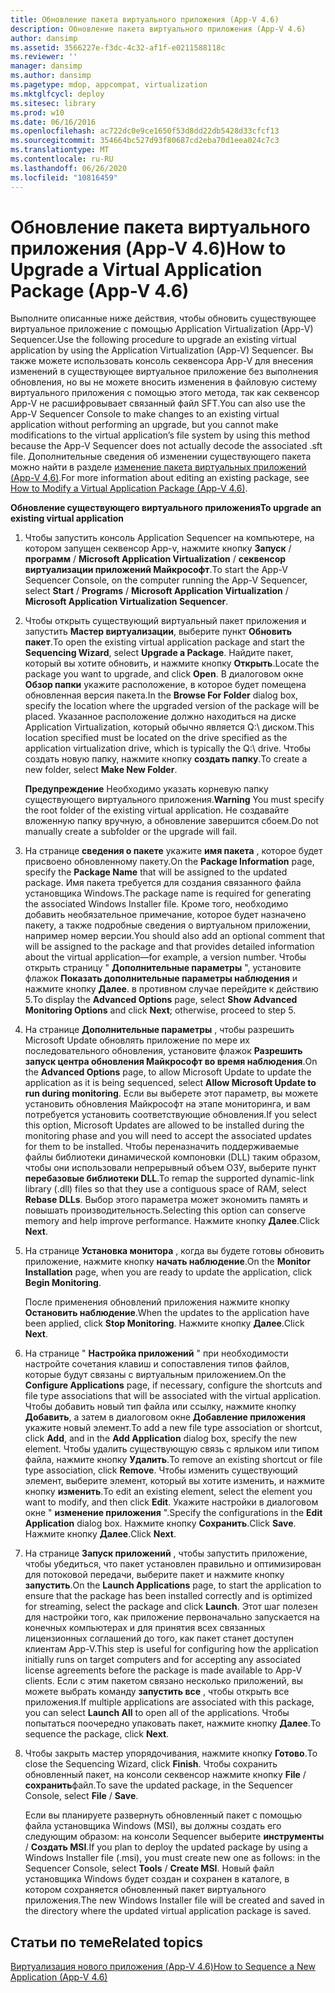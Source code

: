 ```yaml
---
title: Обновление пакета виртуального приложения (App-V 4.6)
description: Обновление пакета виртуального приложения (App-V 4.6)
author: dansimp
ms.assetid: 3566227e-f3dc-4c32-af1f-e0211588118c
ms.reviewer: ''
manager: dansimp
ms.author: dansimp
ms.pagetype: mdop, appcompat, virtualization
ms.mktglfcycl: deploy
ms.sitesec: library
ms.prod: w10
ms.date: 06/16/2016
ms.openlocfilehash: ac722dc0e9ce1650f53d8dd22db5428d33cfcf13
ms.sourcegitcommit: 354664bc527d93f80687cd2eba70d1eea024c7c3
ms.translationtype: MT
ms.contentlocale: ru-RU
ms.lasthandoff: 06/26/2020
ms.locfileid: "10816459"
---
```

# <span data-ttu-id="628b4-103">Обновление пакета виртуального приложения (App-V 4.6)</span><span class="sxs-lookup"><span data-stu-id="628b4-103">How to Upgrade a Virtual Application Package (App-V 4.6)</span></span>


<span data-ttu-id="628b4-104">Выполните описанные ниже действия, чтобы обновить существующее виртуальное приложение с помощью Application Virtualization (App-V) Sequencer.</span><span class="sxs-lookup"><span data-stu-id="628b4-104">Use the following procedure to upgrade an existing virtual application by using the Application Virtualization (App-V) Sequencer.</span></span> <span data-ttu-id="628b4-105">Вы также можете использовать консоль секвенсора App-V для внесения изменений в существующее виртуальное приложение без выполнения обновления, но вы не можете вносить изменения в файловую систему виртуального приложения с помощью этого метода, так как секвенсор App-V не расшифровывает связанный файл SFT.</span><span class="sxs-lookup"><span data-stu-id="628b4-105">You can also use the App-V Sequencer Console to make changes to an existing virtual application without performing an upgrade, but you cannot make modifications to the virtual application’s file system by using this method because the App-V Sequencer does not actually decode the associated .sft file.</span></span> <span data-ttu-id="628b4-106">Дополнительные сведения об изменении существующего пакета можно найти в разделе [изменение пакета виртуальных приложений (App-V 4,6)](how-to-modify-a-virtual-application-package--app-v-46-.md).</span><span class="sxs-lookup"><span data-stu-id="628b4-106">For more information about editing an existing package, see [How to Modify a Virtual Application Package (App-V 4.6)](how-to-modify-a-virtual-application-package--app-v-46-.md).</span></span>

**<span data-ttu-id="628b4-107">Обновление существующего виртуального приложения</span><span class="sxs-lookup"><span data-stu-id="628b4-107">To upgrade an existing virtual application</span></span>**

1.  <span data-ttu-id="628b4-108">Чтобы запустить консоль Application Sequencer на компьютере, на котором запущен секвенсор App-v, нажмите кнопку **Запуск**  /  **программ**  /  **Microsoft Application Virtualization**  /  **секвенсор виртуализации приложений Майкрософт**.</span><span class="sxs-lookup"><span data-stu-id="628b4-108">To start the App-V Sequencer Console, on the computer running the App-V Sequencer, select **Start** / **Programs** / **Microsoft Application Virtualization** / **Microsoft Application Virtualization Sequencer**.</span></span>

2.  <span data-ttu-id="628b4-109">Чтобы открыть существующий виртуальный пакет приложения и запустить **Мастер виртуализации**, выберите пункт **Обновить пакет**.</span><span class="sxs-lookup"><span data-stu-id="628b4-109">To open the existing virtual application package and start the **Sequencing Wizard**, select **Upgrade a Package**.</span></span> <span data-ttu-id="628b4-110">Найдите пакет, который вы хотите обновить, и нажмите кнопку **Открыть**.</span><span class="sxs-lookup"><span data-stu-id="628b4-110">Locate the package you want to upgrade, and click **Open**.</span></span> <span data-ttu-id="628b4-111">В диалоговом окне **Обзор папки** укажите расположение, в которое будет помещена обновленная версия пакета.</span><span class="sxs-lookup"><span data-stu-id="628b4-111">In the **Browse For Folder** dialog box, specify the location where the upgraded version of the package will be placed.</span></span> <span data-ttu-id="628b4-112">Указанное расположение должно находиться на диске Application Virtualization, который обычно является Q:\\ диском.</span><span class="sxs-lookup"><span data-stu-id="628b4-112">This location specified must be located on the drive specified as the application virtualization drive, which is typically the Q:\\ drive.</span></span> <span data-ttu-id="628b4-113">Чтобы создать новую папку, нажмите кнопку **создать папку**.</span><span class="sxs-lookup"><span data-stu-id="628b4-113">To create a new folder, select **Make New Folder**.</span></span>

    <span data-ttu-id="628b4-114">**Предупреждение**  Необходимо указать корневую папку существующего виртуального приложения.</span><span class="sxs-lookup"><span data-stu-id="628b4-114">**Warning** You must specify the root folder of the existing virtual application.</span></span> <span data-ttu-id="628b4-115">Не создавайте вложенную папку вручную, а обновление завершится сбоем.</span><span class="sxs-lookup"><span data-stu-id="628b4-115">Do not manually create a subfolder or the upgrade will fail.</span></span>

     

3.  <span data-ttu-id="628b4-116">На странице **сведения о пакете** укажите **имя пакета** , которое будет присвоено обновленному пакету.</span><span class="sxs-lookup"><span data-stu-id="628b4-116">On the **Package Information** page, specify the **Package Name** that will be assigned to the updated package.</span></span> <span data-ttu-id="628b4-117">Имя пакета требуется для создания связанного файла установщика Windows.</span><span class="sxs-lookup"><span data-stu-id="628b4-117">The package name is required for generating the associated Windows Installer file.</span></span> <span data-ttu-id="628b4-118">Кроме того, необходимо добавить необязательное примечание, которое будет назначено пакету, а также подробные сведения о виртуальном приложении, например номер версии.</span><span class="sxs-lookup"><span data-stu-id="628b4-118">You should also add an optional comment that will be assigned to the package and that provides detailed information about the virtual application—for example, a version number.</span></span> <span data-ttu-id="628b4-119">Чтобы открыть страницу " **Дополнительные параметры** ", установите флажок **Показать дополнительные параметры наблюдения** и нажмите кнопку **Далее**. в противном случае перейдите к действию 5.</span><span class="sxs-lookup"><span data-stu-id="628b4-119">To display the **Advanced Options** page, select **Show Advanced Monitoring Options** and click **Next**; otherwise, proceed to step 5.</span></span>

4.  <span data-ttu-id="628b4-120">На странице **Дополнительные параметры** , чтобы разрешить Microsoft Update обновлять приложение по мере их последовательного обновления, установите флажок **Разрешить запуск центра обновления Майкрософт во время наблюдения**.</span><span class="sxs-lookup"><span data-stu-id="628b4-120">On the **Advanced Options** page, to allow Microsoft Update to update the application as it is being sequenced, select **Allow Microsoft Update to run during monitoring**.</span></span> <span data-ttu-id="628b4-121">Если вы выберете этот параметр, вы можете установить обновления Майкрософт на этапе мониторинга, и вам потребуется установить соответствующие обновления.</span><span class="sxs-lookup"><span data-stu-id="628b4-121">If you select this option, Microsoft Updates are allowed to be installed during the monitoring phase and you will need to accept the associated updates for them to be installed.</span></span> <span data-ttu-id="628b4-122">Чтобы переназначить поддерживаемые файлы библиотеки динамической компоновки (DLL) таким образом, чтобы они использовали непрерывный объем ОЗУ, выберите пункт **перебазовые библиотеки DLL**.</span><span class="sxs-lookup"><span data-stu-id="628b4-122">To remap the supported dynamic-link library (.dll) files so that they use a contiguous space of RAM, select **Rebase DLLs**.</span></span> <span data-ttu-id="628b4-123">Выбор этого параметра может экономить память и повышать производительность.</span><span class="sxs-lookup"><span data-stu-id="628b4-123">Selecting this option can conserve memory and help improve performance.</span></span> <span data-ttu-id="628b4-124">Нажмите кнопку **Далее**.</span><span class="sxs-lookup"><span data-stu-id="628b4-124">Click **Next**.</span></span>

5.  <span data-ttu-id="628b4-125">На странице **Установка монитора** , когда вы будете готовы обновить приложение, нажмите кнопку **начать наблюдение**.</span><span class="sxs-lookup"><span data-stu-id="628b4-125">On the **Monitor Installation** page, when you are ready to update the application, click **Begin Monitoring**.</span></span>

    <span data-ttu-id="628b4-126">После применения обновлений приложения нажмите кнопку **Остановить наблюдение**.</span><span class="sxs-lookup"><span data-stu-id="628b4-126">When the updates to the application have been applied, click **Stop Monitoring**.</span></span> <span data-ttu-id="628b4-127">Нажмите кнопку **Далее**.</span><span class="sxs-lookup"><span data-stu-id="628b4-127">Click **Next**.</span></span>

6.  <span data-ttu-id="628b4-128">На странице " **Настройка приложений** " при необходимости настройте сочетания клавиш и сопоставления типов файлов, которые будут связаны с виртуальным приложением.</span><span class="sxs-lookup"><span data-stu-id="628b4-128">On the **Configure Applications** page, if necessary, configure the shortcuts and file type associations that will be associated with the virtual application.</span></span> <span data-ttu-id="628b4-129">Чтобы добавить новый тип файла или ссылку, нажмите кнопку **Добавить**, а затем в диалоговом окне **Добавление приложения** укажите новый элемент.</span><span class="sxs-lookup"><span data-stu-id="628b4-129">To add a new file type association or shortcut, click **Add**, and in the **Add Application** dialog box, specify the new element.</span></span> <span data-ttu-id="628b4-130">Чтобы удалить существующую связь с ярлыком или типом файла, нажмите кнопку **Удалить**.</span><span class="sxs-lookup"><span data-stu-id="628b4-130">To remove an existing shortcut or file type association, click **Remove**.</span></span> <span data-ttu-id="628b4-131">Чтобы изменить существующий элемент, выберите элемент, который вы хотите изменить, и нажмите кнопку **изменить**.</span><span class="sxs-lookup"><span data-stu-id="628b4-131">To edit an existing element, select the element you want to modify, and then click **Edit**.</span></span> <span data-ttu-id="628b4-132">Укажите настройки в диалоговом окне " **изменение приложения** ".</span><span class="sxs-lookup"><span data-stu-id="628b4-132">Specify the configurations in the **Edit Application** dialog box.</span></span> <span data-ttu-id="628b4-133">Нажмите кнопку **Сохранить**.</span><span class="sxs-lookup"><span data-stu-id="628b4-133">Click **Save**.</span></span> <span data-ttu-id="628b4-134">Нажмите кнопку **Далее**.</span><span class="sxs-lookup"><span data-stu-id="628b4-134">Click **Next**.</span></span>

7.  <span data-ttu-id="628b4-135">На странице **Запуск приложений** , чтобы запустить приложение, чтобы убедиться, что пакет установлен правильно и оптимизирован для потоковой передачи, выберите пакет и нажмите кнопку **запустить**.</span><span class="sxs-lookup"><span data-stu-id="628b4-135">On the **Launch Applications** page, to start the application to ensure that the package has been installed correctly and is optimized for streaming, select the package and click **Launch**.</span></span> <span data-ttu-id="628b4-136">Этот шаг полезен для настройки того, как приложение первоначально запускается на конечных компьютерах и для принятия всех связанных лицензионных соглашений до того, как пакет станет доступен клиентам App-V.</span><span class="sxs-lookup"><span data-stu-id="628b4-136">This step is useful for configuring how the application initially runs on target computers and for accepting any associated license agreements before the package is made available to App-V clients.</span></span> <span data-ttu-id="628b4-137">Если с этим пакетом связано несколько приложений, вы можете выбрать команду **запустить все** , чтобы открыть все приложения.</span><span class="sxs-lookup"><span data-stu-id="628b4-137">If multiple applications are associated with this package, you can select **Launch All** to open all of the applications.</span></span> <span data-ttu-id="628b4-138">Чтобы попытаться поочередно упаковать пакет, нажмите кнопку **Далее**.</span><span class="sxs-lookup"><span data-stu-id="628b4-138">To sequence the package, click **Next**.</span></span>

8.  <span data-ttu-id="628b4-139">Чтобы закрыть мастер упорядочивания, нажмите кнопку **Готово**.</span><span class="sxs-lookup"><span data-stu-id="628b4-139">To close the Sequencing Wizard, click **Finish**.</span></span> <span data-ttu-id="628b4-140">Чтобы сохранить обновленный пакет, на консоли секвенсор нажмите кнопку **File**  /  **сохранить**файл.</span><span class="sxs-lookup"><span data-stu-id="628b4-140">To save the updated package, in the Sequencer Console, select **File** / **Save**.</span></span>

    <span data-ttu-id="628b4-141">Если вы планируете развернуть обновленный пакет с помощью файла установщика Windows (MSI), вы должны создать его следующим образом: на консоли Sequencer выберите **инструменты**  /  **Создать MSI**.</span><span class="sxs-lookup"><span data-stu-id="628b4-141">If you plan to deploy the updated package by using a Windows Installer file (.msi), you must create new one as follows: in the Sequencer Console, select **Tools** / **Create MSI**.</span></span> <span data-ttu-id="628b4-142">Новый файл установщика Windows будет создан и сохранен в каталоге, в котором сохраняется обновленный пакет виртуального приложения.</span><span class="sxs-lookup"><span data-stu-id="628b4-142">The new Windows Installer file will be created and saved in the directory where the updated virtual application package is saved.</span></span>

## <span data-ttu-id="628b4-143">Статьи по теме</span><span class="sxs-lookup"><span data-stu-id="628b4-143">Related topics</span></span>


[<span data-ttu-id="628b4-144">Виртуализация нового приложения (App-V 4.6)</span><span class="sxs-lookup"><span data-stu-id="628b4-144">How to Sequence a New Application (App-V 4.6)</span></span>](how-to-sequence-a-new-application--app-v-46-.md)

 

 





